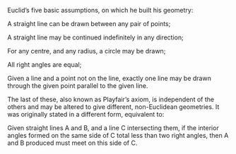 Euclid’s five basic assumptions, on which he built his geometry:

A straight line can be drawn between any pair of points;

A straight line may be continued indefinitely in any direction;

For any centre, and any radius, a circle may be drawn;

All right angles are equal;

Given a line and a point not on the line, exactly one line may be drawn
through the given point parallel to the given line.

The last of these, also known as Playfair’s axiom, is independent of the
others and may be altered to give different, non-Euclidean geometries.
It was originally stated in a different form, equivalent to:

Given straight lines A and B, and a line C intersecting them, if the
interior angles formed on the same side of C total less than two right
angles, then A and B produced must meet on this side of C.

